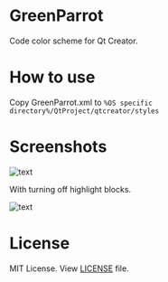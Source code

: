 # GreenParrot
Code color scheme for Qt Creator.

# How to use
Copy GreenParrot.xml to `%OS specific directory%/QtProject/qtcreator/styles`

# Screenshots

![text](http://savepic.ru/13921653.png)

With turning off highlight blocks.

![text](http://savepic.ru/13944975.png)

# License
MIT License. View [LICENSE](https://github.com/kachsheev/GreenParrot/blob/master/LICENSE) file. 
